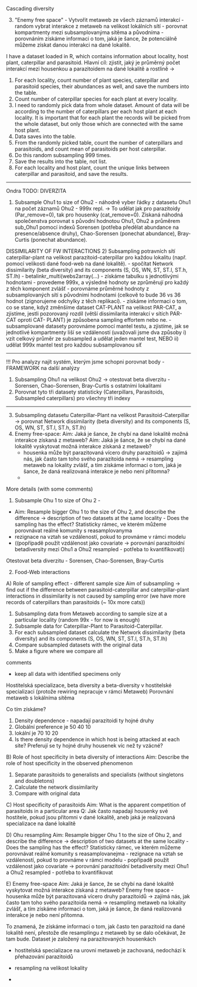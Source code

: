 Cascading diversity

3) "Enemy free space"      - Vytvořit metaweb ze všech záznamů interakcí
                           - random vybrat interakce z metaweb na velikost lokálních sítí
                           - porovnat kompartmenty mezi subsamplovanýma sítěma a původníma
                           - porovnáním získáme informaci o tom, jaká je šance, že potenciálně můžeme získat danou interakci na dané lokalitě.



I have a dataset loaded in R, which contains information about locality, host plant, caterpillar and parasitoid. 
Hlavní cíl: zjistit, jaký je průměrný počet interakcí mezi housenkou a parazitoidem na dané lokalitě a rostlině -> 

1)	For each locality, count number of plant species, caterpillar and parasitoid species, their abundances as well,  and save the numbers into the table.
2)	Count number of caterpillar species for each plant at every locality.
3)	I need to randomly pick data from whole dataset. Amount of data will be according to the number of caterpillars per each host plant at each locality. It is important that for each plant the records will be picked from the whole dataset, but only those which are connected with the same host plant.
4)	Data saves into the table.
5)	From the randomly picked table, count the number of caterpillars and parasitoids, and count mean of parasitoids per host caterpillar.
6)	Do this random subsampling 999 times.
7)	Save the results into the table, not list.
8)	For each locality and host plant, count the unique links between caterpillar and parasitoid, and save the results.









---------------
Ondra TODO:
DIVERZITA
1) Subsample Ohu1 to size of Ohu2 - náhodně vyber řádky z datasetu Ohu1  na počet záznamů Ohu2 - 999x repl. -> To udělat jak pro parazitoidy (Par_remove=0), tak pro housenky (cat_remove=0). Získaná náhodná společenstva porovnat s původní hodnotou Ohu1, Ohu2 a průměrem sub_Ohu1 pomocí indexů Sorensen (potřeba předělat abundance na presence/absence druhy), Chao-Sorensen (ponechat abundance), Bray-Curtis (ponechat abundance).

DISSIMILARITY OF FW INTERACTIONS
2) Subsampling potravních sítí caterpillar-plant na velikost parazitoid-caterpillar pro každou lokalitu (např. pomocí velikosti dané food-web na dané lokalitě).
     - spočítat Network dissimilarity (beta diversity) and its components (S, OS, WN, ST, ST.l, ST.h, ST.lh) - betalinkr_multi(webs2array(...) 
     - získáme tabulku s jednotlivými hodnotami
     - provedeme 999x, a výsledné hodnoty se zprůměrují pro každý z těch komponent zvlášť
     - porovnáme průměrné hodnoty z subsamplovaných sítí s původními hodnotami (celkově to bude 36 vs 36 hodnot (zignorujeme odchylky z těch replikací).
     - získáme informaci o tom, co se stane, když změnšíme dataset CAT-PLANT na velikost PAR-CAT, a zjistíme, jestli pozorovaný rozdíl (větší dissimilarita interakcí v sítích PAR-CAT oproti CAT-      PLANT) je způsobena sampling effortem nebo ne.
     - subsamplované datasety porovnáme pomocí mantel testu, a zjistíme, jak se jednotlivé kompartmenty liší se vzdáleností (uvažovali jsme dva způsoby i) vzít celkový průměr ze subsampled a udělat jeden mantel test, NEBO ii) udělat 999x mantel test pro každou subsamplovanou síť






------------


!!! Pro analyzy najít systém, kterým jsme schopni porovnat body - FRAMEWORK na další analýzy

1)  Subsampling Ohu1 na velikost Ohu2 ->  otestovat beta diverzitu - Sorensen, Chao-Sorensen, Bray-Curtis s ostatními lokalitami
2)  Porovnat tyto tři datasety statisticky (Caterpillars, Parasitoids, Subsampled caterpillars) pro všechny tři indexy
______
3)  Subsampling datasetu Caterpillar-Plant na velikost Parasitoid-Caterpillar -> porovnat Network dissimilarity (beta diversity) and its components (S, OS, WN, ST, ST.l, ST.h, ST.lh)
4)  Enemy free-space: Aim: Jaká je šance, že chybí na dané lokalitě možná interakce získaná z metaweb? Aim: Jaká je šance, že se chybí na dané lokalitě vyskytovat možná interakce získaná z metaweb?
     - housenka může být parazitovaná vícero druhy parazitoidů -> zajímá nás, jak často tam toho svého parazitoida nemá -> resampling metaweb na lokality zvlášť, a tím získáme informaci o tom, jaká je šance, že daná realizovaná interakce je nebo není přítomna?
     - 


  


More details (with some comments)
1) Subsample Ohu 1 to size of Ohu 2 -

- Aim: Resample bigger Ohu 1 to the size of Ohu 2, and describe the difference -> description of two datasets at the same locality - Does the sampling has the effect?
Statisticky rámec, ve kterém můžeme porovnávat reálné komunity s reasamplovanyma 
- rezignace na vztah se vzdáleností, pokud to provnáme v rámci modelu 
- ((popřípadě použít vzdálenost jako covariate -> porovnání parazitoidní betadiversity mezi Ohu1 a Ohu2 resampled - potřeba to kvantifikovat))

Otestovat beta diverzitu - Sorensen, Chao-Sorensen, Bray-Curtis

2)  Food-Web interactions

A) Role of sampling effect - different sample size
Aim of subsampling -> find out if the difference between parasitoid-caterpillar and caterpillar-plant interactions in dissimilarity is not caused by sampling error (we have more records of caterpillars than parasitoids (~ 10x more cats))
1) Subsampling data from Metaweb according to sample size at a particular locality (random 99x - for now is enough)
2) Subsample data for  Caterpillar-Plant to Parasitoid-Caterpillar.
3) For each subsampled dataset calculate the Network dissimilarity (beta diversity) and its components (S, OS, WN, ST, ST.l, ST.h, ST.lh)
4) Compare subsampled datasets with the original data
5) Make a figure where we compare all

comments
- keep all data with identified specimens only

Hostitelská specializace, beta diversity a beta-diversity v hostitelské specializaci (protože rewiring nepracuje v rámci Metaweb)
Porovnání metaweb s lokálníma sítěma

Co tím získáme?
1) Density dependence - napadají parazitoidi ty hojné druhy
2) Globální preference je 50 40 10
3) lokální je 70 10 20
4) Is there density dependence in which host is being attacked at each site? Preferují se ty hojné druhy housenek víc než ty vzácné?



B) Role of host specificity in beta diversity of interactions
Aim: Describe the role of host specificity in the observed phenomenon

1) Separate parasitoids to generalists and specialists (without singletons and doubletons)
2) Calculate the network dissimilarity
3) Compare with original data

C) Host specificity of parasitoids
Aim: What is the apparent competition of parasitoids in a particular area
Q: Jak často napadají housenky své hostitele, pokud jsou přítomni v dané lokalitě, aneb jaká je realizovaná specializace na dané lokalitě





D) Ohu resampling
Aim: Resample bigger Ohu 1 to the size of Ohu 2, and describe the difference -> description of two datasets at the same locality - Does the sampling has the effect?
Statisticky rámec, ve kterém můžeme porovnávat reálné komunity s reasamplovanejma - rezignace na vztah se vzdáleností, pokud to provnáme v rámci modelu - popřípadě použít vzdálenost jako covariate -> porovnání parazitoidní betadiversity mezi Ohu1 a Ohu2 resampled - potřeba to kvantifikovat

E) Enemy free-space
Aim: Jaká je šance, že se chybí na dané lokalitě vyskytovat možná interakce získaná z metaweb?
Enemy free space - housenka může být parazitovaná vícero druhy parazitoidů -> zajímá nás, jak často tam toho svého parazitoida nemá -> resampling metaweb na lokality zvlášť, a tím získáme informaci o tom, jaká je šance, že daná realizovaná interakce je nebo není přítomna.

To znamená, že získáme informaci o tom, jak často ten parazitoid na dané lokalitě není, přestože dle resamplingu z metaweb by se dalo očekávat, že tam bude.
Dataset je založený na parazitovaných housenkách 
- hostitelská specializace na urovni metaweb je zachovaná, nedochází k přehazování parazitoidů
- resampling na velikost lokality

- 







